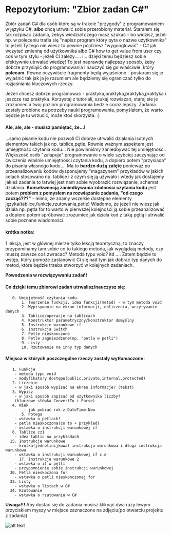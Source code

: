# Repozytorium: "Zbior zadan C#" 

Zbiór zadań C# dla osób które są w trakcie "przygody" z programowaniem w języku C#,
__albo__ chcą utrwalić sobie przerobiony materiał. Starałem się tak rozpisać
zadania, żebyś wiedział czego masz szukać - bo widzisz, jeżeli np. w poleceniu trafia się
"napisz program który pyta o nazwe użytkownika" to jeżeli Ty tego nie wiesz to pewnie
pójdziesz "wygooglować" - C# jak wczytać zmienną od użytkownika albo C# how to get value from user
czy coś w tym stylu - jeżeli Ci zależy..... i... dzięki temu będziesz sobie efektywnie utrwalać wiedzę! To jest naprawdę
najlepszy sposób, żeby dobrze przysiąść do programowania i nauczyć się go właściwie, który __polecam__. 
Pewne oczywiście fragmenty będą wyjaśnione - postaram się je wyjaśnić tak jak ja je rozumiem ale będziemy się ograniczać
tylko do rozjaśniania kluczowych rzeczy.

Jeżeli chcesz dobrze programować - praktyka,praktyka,praktyka,praktyka i jeszcze raz praktyka. 
Korzystaj z tutoriali, szukaj rozwiazan, staraj sie je zrozumiec a twoj poziom programowania
bedzie coraz lepszy. Zadania zostały zrobione na potrzeby nauki programowania, pomyślałem, że
warto będzie je tu wrzucić, może ktoś skorzysta. :) 

#### Ale, ale, ale - musisz pamiętać, że...! ####
 
...samo pisanie kodu nie pozwoli Ci dobrze utrwalić działania isotnych elementów takich jak np. tablice,pętle. Równie ważnym aspektem
jest umiejętność czytania kodu... Nie powinniśmy zaniedbywać tej umiejętności. Większość osób "załapuje" programowanie o wiele szybciej zaczynając od ćwiczenia właśnie
umiejętności czytania kodu, a dopiero potem "przysiada" do pisania własnego kodu.... Ma to __bardzo dużą zalętę__ ponieważ po przeanalizowaniu kodów dysponujemy "magazynem"
przykładów w jakich celach stosowano np. tablice i z czym się ją używało i wtedy jak dostajemy jakieś zadanie to łatwiej jest nam sobie wyobrazić rozwiązanie, schemat działania.
__Konsekwencją zaniedbywania zdolności czytania kodu__ jest potem __problem z pomysłem na rozwiązanie zadania, "od czego zacząć???"__ - mimo, że znamy wszelkie dostępne elementy języka(tablice,funkcje,rzutowania,petle)
Wiadomo, że jeżeli nie wiesz jak działa np. pętla for to warto w pierwszej kolejności ją sobie przeanalizować a dopiero potem spróbować zrozumieć jak działa kod z taką pętlą i utrwalić sobie poznane wiadomości.

#### krótka notka: ####
1 lekcja, jest w głównej mierze tylko lekcją teoretyczną, to znaczy przypominamy tam sobie
co to takiego metoda, jak wyglądają metody, czy muszą zawsze coś zwracać? Metoda typu void?
itd .... Zatem będzie to wstęp, który pomoże zastanowić Ci się nad tym jak dobrać typ danych
do metod, które będzie trzeba stworzyć w kolejnych zadaniach. 

__Powodzenia w rozwiązywaniu zadań!__

#### Co dzięki temu zbiorowi zadań utrwalisz/nauczysz się: ####
	   0. Umiejętność czytania kodu.
           1. Tworzenie funkcji, idea funkcji(metod) - w tym metoda void
           2. Wypisywanie na ekran informacji, obliczenia, wczytywanie danych 
           3. Tablice/operacje na tablicach
           4. Konstruktor parametryczny/konstruktor domyślny
           5. Instrukcje warunkowe if
           6. Instrukcja Switch
           7. Petle nieskonczone
           8. Petle zagniezdzone(np. "petla w petli")
           9. Listy
           10. Rzutowanie na inny typ danych

#### Miejsca w których poszczególne rzeczy zostały wytłumaczone: ####
	   1. Funkcje 
	   	- metoda typu void
		- modyfikatory dostępu(public,private,internal,protected)
	   2. Liczenie
	   	- w jaki sposób wypisać na ekran informacje? (tekst)
 	   3. Wypisz
	   	- w jaki sposób zapisać od użytkownika liczby? 
		(kluczowe słówka ConvertTo i Parse)
	   4. Wiek
	        - jak pobrać rok z DateTime.Now
           5. Potega
	   	- wstawka o pętlach!
		- petla nieskoczona(co to + przyklad)
		- wstawka o instrukcji warunkowej if
	   6. Tablice cz1
	   	- idea tablic na przykładach
	  15. Instrukcje warunkowe
	  	- krótka(jednolinijkowa) instrukcja warunkowa i długa instrukcja warunkowa
		- wstawka o instrukcji warunkowej if c.d
          17. Instrukcje warunkowe 2
	  	- wstawka o if w pętli 
		- przypomnienie sobie instrukcji warunkowej
	  30. Petla nieskoczona for
	  	- wstawka o petli nieskonczonej for
	  33. Listy
	  	- wstawka o listach w C#
	  34. Rzutowanie
	  	- wstawka o rzutowaniu w C#
	   

__Uwaga!!!__ Aby dostać się do zadania musisz kliknąć dwa razy lewym przyciskiem myszy w miejsce zaznaczone na zdjęciu(po otwarciu projektu z zadania)

![alt text](https://image.ibb.co/nthMzo/pami.png)